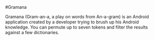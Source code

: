 #Gramana

Gramana (Gram-an-a, a play on words from An-a-gram) is an Android application created by a developer trying to brush up his Android knowledge.
You can permute up to seven tokens and filter the results against a few dictionaries.
